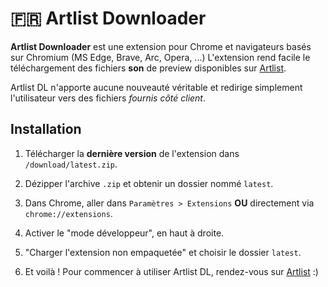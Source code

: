 # 🇫🇷 Artlist Downloader
**Artlist Downloader** est une extension pour Chrome et navigateurs basés sur Chromium (MS Edge, Brave, Arc, Opera, ...) L'extension rend facile le téléchargement des fichiers **son** de preview disponibles sur [Artlist](https://artlist.io).

Artlist DL n'apporte aucune nouveauté véritable et redirige simplement l'utilisateur vers des fichiers *fournis côté client*.

## Installation
1. Télécharger la **dernière version** de l'extension dans `/download/latest.zip`.

2. Dézipper l'archive `.zip` et obtenir un dossier nommé `latest`.

3. Dans Chrome, aller dans `Paramètres > Extensions` **OU** directement via `chrome://extensions`.

4. Activer le "mode développeur", en haut à droite.

5. "Charger l'extension non empaquetée" et choisir le dossier `latest`.

6. Et voilà ! Pour commencer à utiliser Artlist DL, rendez-vous sur [Artlist](https://artlist.io) :)